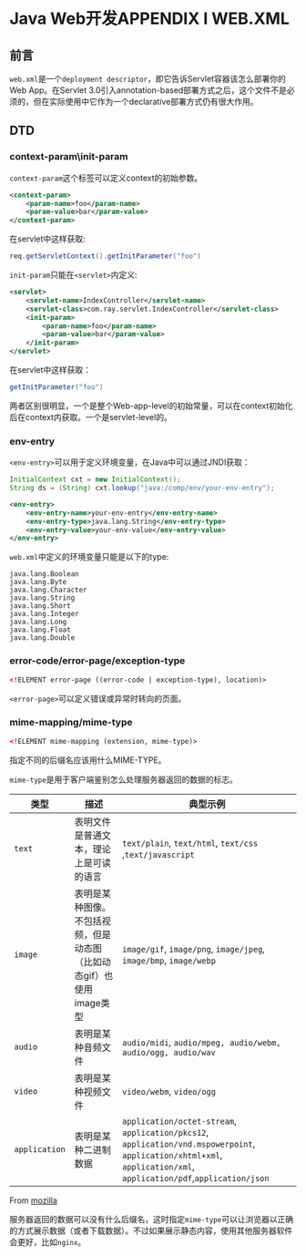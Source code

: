 # Java Web开发APPENDIX I WEB.XML

## 前言

`web.xml`是一个`deployment descriptor`，即它告诉Servlet容器该怎么部署你的Web App。在Servlet 3.0引入annotation-based部署方式之后，这个文件不是必须的，但在实际使用中它作为一个declarative部署方式仍有很大作用。

## DTD

### context-param\init-param

`context-param`这个标签可以定义context的初始参数。

```xml
<context-param>
	<param-name>foo</param-name>
  	<param-value>bar</param-value>
</context-param>
```

在servlet中这样获取:

```Java
req.getServletContext().getInitParameter("foo")
```

`init-param`只能在`<servlet>`内定义:

```xml
<servlet>
    <servlet-name>IndexController</servlet-name>
    <servlet-class>com.ray.servlet.IndexController</servlet-class>
    <init-param>
        <param-name>foo</param-name>
        <param-value>bar</param-value>
    </init-param>
</servlet>
```

在servlet中这样获取：

```Java
getInitParameter("foo")
```

两者区别很明显，一个是整个Web-app-level的初始常量，可以在context初始化后在context内获取。一个是servlet-level的。

### env-entry

`<env-entry>`可以用于定义环境变量，在Java中可以通过JNDI获取：

```Java
InitialContext cxt = new InitialContext();
String ds = (String) cxt.lookup("java:/comp/env/your-env-entry");
```

```xml
<env-entry> 
    <env-entry-name>your-env-entry</env-entry-name> 
    <env-entry-type>java.lang.String</env-entry-type> 
    <env-entry-value>your-env-value</env-entry-value> 
</env-entry>
```

`web.xml`中定义的环境变量只能是以下的type:

```
java.lang.Boolean
java.lang.Byte
java.lang.Character
java.lang.String
java.lang.Short
java.lang.Integer
java.lang.Long
java.lang.Float
java.lang.Double
```

### error-code/error-page/exception-type

```xml
<!ELEMENT error-page ((error-code | exception-type), location)>
```

`<error-page>`可以定义错误或异常时转向的页面。

### mime-mapping/mime-type

```xml
<!ELEMENT mime-mapping (extension, mime-type)>
```

指定不同的后缀名应该用什么MIME-TYPE。

`mime-type`是用于客户端鉴别怎么处理服务器返回的数据的标志。

| 类型            | 描述                                     | 典型示例                                     |
| ------------- | -------------------------------------- | ---------------------------------------- |
| `text`        | 表明文件是普通文本，理论上是可读的语言                    | `text/plain`, `text/html`, `text/css` ,`text/javascript` |
| `image`       | 表明是某种图像。不包括视频，但是动态图（比如动态gif）也使用image类型 | `image/gif`, `image/png`, `image/jpeg`, `image/bmp`, `image/webp` |
| `audio`       | 表明是某种音频文件                              | `audio/midi`, `audio/mpeg, audio/webm, audio/ogg, audio/wav` |
| `video`       | 表明是某种视频文件                              | `video/webm`, `video/ogg`                |
| `application` | 表明是某种二进制数据                             | `application/octet-stream`, `application/pkcs12`, `application/vnd.mspowerpoint`, `application/xhtml+xml`, `application/xml`,  `application/pdf`,`application/json` |

From [mozilla](https://developer.mozilla.org/zh-CN/docs/Web/HTTP/Basics_of_HTTP/MIME_types)

服务器返回的数据可以没有什么后缀名，这时指定`mime-type`可以让浏览器以正确的方式展示数据（或者下载数据）。不过如果展示静态内容，使用其他服务器软件会更好，比如`nginx`。


